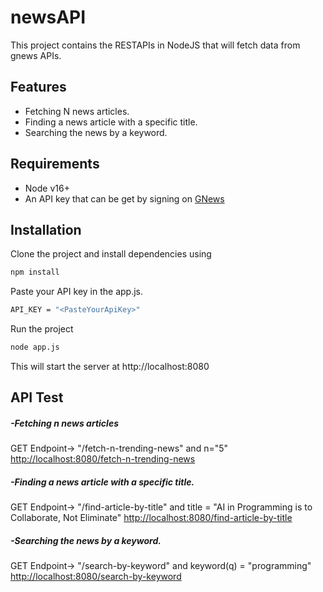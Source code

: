 # newsAPI

This project contains the RESTAPIs in NodeJS that will fetch data from gnews APIs.


## Features

- Fetching N news articles. 
- Finding a news article with a specific title. 
- Searching the news by a keyword.

## Requirements
- Node v16+
- An API key that can be get by signing on [GNews](https://gnews.io/)

## Installation

Clone the project and install dependencies using
```sh
npm install
```

Paste your API key in the app.js.
```sh
API_KEY = "<PasteYourApiKey>"
```

Run the project
```sh
node app.js
```

This will start the server at http://localhost:8080

## API Test
##### -Fetching n news articles
GET Endpoint-> "/fetch-n-trending-news" and n="5"
[http://localhost:8080/fetch-n-trending-news](http://localhost:8080/fetch-n-trending-news?n=5) 


##### -Finding a news article with a specific title. 
GET Endpoint-> "/find-article-by-title" and title = "AI in Programming is to Collaborate, Not Eliminate"
[http://localhost:8080/find-article-by-title](http://localhost:8080/find-article-by-title?title=AI%20in%20Programming%20is%20to%20Collaborate,%20Not%20Eliminate)


##### -Searching the news by a keyword.
GET Endpoint-> "/search-by-keyword" and keyword(q) = "programming"
[http://localhost:8080/search-by-keyword](http://localhost:8080/search-by-keyword?q=programming)
